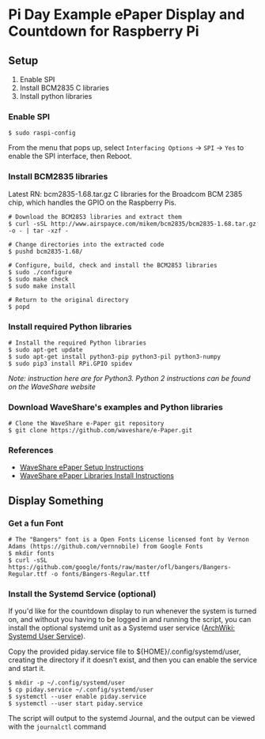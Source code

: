 # Pi Day Example ePaper Display and Countdown for Raspberry Pi

## Setup

1. Enable SPI
2. Install BCM2835 C libraries
3. Install python libraries

### Enable SPI

<!-- markdownlint-disable MD014 -->
```shell
$ sudo raspi-config
```
<!-- markdownlint-enable MD014 -->

From the menu that pops up, select `Interfacing Options` -> `SPI` -> `Yes` to enable the SPI interface, then Reboot.

### Install BCM2835 libraries

Latest RN: bcm2835-1.68.tar.gz
C libraries for the Broadcom BCM 2385 chip, which handles the GPIO on the Raspberry Pis.

```shell
# Download the BCM2853 libraries and extract them
$ curl -sSL http://www.airspayce.com/mikem/bcm2835/bcm2835-1.68.tar.gz -o - | tar -xzf - 

# Change directories into the extracted code
$ pushd bcm2835-1.68/

# Configure, build, check and install the BCM2853 libraries
$ sudo ./configure
$ sudo make check
$ sudo make install

# Return to the original directory
$ popd
```

### Install required Python libraries

```shell
# Install the required Python libraries
$ sudo apt-get update
$ sudo apt-get install python3-pip python3-pil python3-numpy
$ sudo pip3 install RPi.GPIO spidev
```

<!-- markdownlint-disable MD036 -->
_Note: instruction here are for Python3.  Python 2 instructions can be found on the WaveShare website_
<!-- markdownlint-enable MD036 -->

### Download WaveShare's examples and Python libraries

```shell
# Clone the WaveShare e-Paper git repository
$ git clone https://github.com/waveshare/e-Paper.git
```

### References

* [WaveShare ePaper Setup Instructions](https://www.waveshare.com/wiki/2.13inch_e-Paper_HAT)
* [WaveShare ePaper Libraries Install Instructions](https://www.waveshare.com/wiki/Libraries_Installation_for_RPi)

## Display Something

### Get a fun Font

```shell
# The "Bangers" font is a Open Fonts License licensed font by Vernon Adams (https://github.com/vernnobile) from Google Fonts
$ mkdir fonts
$ curl -sSL https://github.com/google/fonts/raw/master/ofl/bangers/Bangers-Regular.ttf -o fonts/Bangers-Regular.ttf
```

### Install the Systemd Service (optional)

If you'd like for the countdown display to run whenever the system is turned on, and without you having to be logged in and running the script, you can install the optional systemd unit as a Systemd user service ([ArchWiki: Systemd User Service](https://wiki.archlinux.org/index.php/systemd/User)).

Copy the provided piday.service file to ${HOME}/.config/systemd/user, creating the directory if it doesn't exist, and then you can enable the service and start it.

<!-- markdownlint-disable MD014 -->
```shell
$ mkdir -p ~/.config/systemd/user
$ cp piday.service ~/.config/systemd/user
$ systemctl --user enable piday.service
$ systemctl --user start piday.service
```

The script will output to the systemd Journal, and the output can be viewed with the `journalctl` command
<!-- markdownlint-enable MD014 -->
